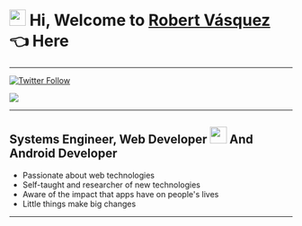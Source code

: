 # <img src="https://github.com/TheDudeThatCode/TheDudeThatCode/blob/master/Assets/Hi.gif" width="29px"> Hi, Welcome to [Robert Vásquez][website] :point_left: Here

---

<!--Redes Sociales e Imagen Principal-->

[![Twitter Follow](https://img.shields.io/twitter/follow/robertandres14?color=%231DA1F2&label=robert-ds&logo=twitter&style=for-the-badge)](https://twitter.com/robertandres14)

[<img align="center" src="https://s2.gifyu.com/images/programando.gif" />][website]

---

<!--Acerca de mi-->

## Systems Engineer, Web Developer <img src="https://github.com/TheDudeThatCode/TheDudeThatCode/blob/master/Assets/Earth.gif" width="30px" /> And Android Developer

- Passionate about web technologies
- Self-taught and researcher of new technologies
- Aware of the impact that apps have on people's lives
- Little things make big changes

---

<!--links-->

[website]: https://robert-ds.github.io
